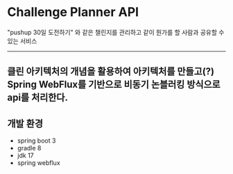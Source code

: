 # Challenge Planner API
"pushup 30일 도전하기" 와 같은 챌린지를 관리하고 같이 뭔가를 할 사람과 공유할 수 있는 서비스

---
 클린 아키텍처의 개념을 활용하여 아키텍처를 만들고(?) 
 Spring WebFlux를 기반으로 비동기 논블러킹 방식으로 api를 처리한다. 
---

## 개발 환경
- spring boot 3
- gradle 8
- jdk 17
- spring webflux
